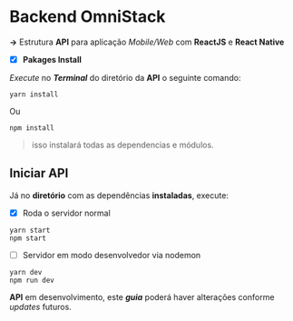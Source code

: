 # Backend OmniStack

**->** Estrutura **API** para aplicação *Mobile/Web* com **ReactJS** e **React Native**

- [x] **Pakages Install**

*Execute* no ***Terminal*** do diretório da **API** o seguinte comando:
```
yarn install
```
Ou
```
npm install
```
> isso instalará todas as dependencias e módulos.


## Iniciar API

Já no **diretório** com as dependências **instaladas**, execute:

- [x] Roda o servidor normal
```
yarn start
npm start
```
- [ ] Servidor em modo desenvolvedor via nodemon

```
yarn dev
npm run dev
```

**API** em desenvolvimento, este ***guia*** poderá haver alterações conforme *updates* futuros.

